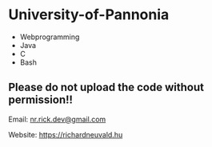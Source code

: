 # University-of-Pannonia

- Webprogramming
- Java
- C
- Bash

## Please do not upload the code without permission!!

Email: nr.rick.dev@gmail.com

Website: https://richardneuvald.hu